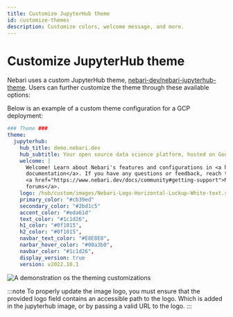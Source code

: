 ```yaml
---
title: Customize JupyterHub theme
id: customize-themes
description: Customize colors, welcome message, and more.
---
```


# Customize JupyterHub theme

Nebari uses a custom JupyterHub theme, [nebari-dev/nebari-jupyterhub-theme](https://github.com/nebari-dev/nebari-jupyterhub-theme). Users can further customize the theme through these available options:

Below is an example of a custom theme configuration for a GCP deployment:

```yaml
### Theme ###
theme:
  jupyterhub:
    hub_title: demo.nebari.dev
    hub_subtitle: Your open source data science platform, hosted on Google Cloud Platform
    welcome: |
      Welcome! Learn about Nebari's features and configurations in <a href="https://www.nebari.dev/docs">the
      documentation</a>. If you have any questions or feedback, reach the team on
      <a href="https://www.nebari.dev/docs/community#getting-support">Nebari's support
      forums</a>.
    logo: /hub/custom/images/Nebari-Logo-Horizontal-Lockup-White-text.svg
    primary_color: "#cb39ed"
    secondary_color: "#2bd1c5"
    accent_color: "#eda61d"
    text_color: "#1c1d26",
    h1_color: "#0f1015",
    h2_color: "#0f1015",
    navbar_text_color: "#E8E8E8",
    narbar_hover_color: "#00a3b0",
    navbar_color: "#1c1d26",
    display_version: true
    version: v2022.10.1
```

![A demonstration os the theming customizations](/img/how-tos/nebari_login_screen.png)

:::note
To properly update the image logo, you must ensure that the provided logo field contains an accessible path to the logo. Which is added in the jupyterhub image, or by passing a valid URL to the logo.
:::
